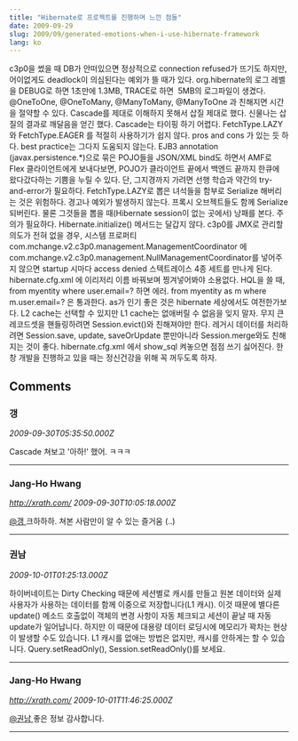 ```yaml
---
title: "Hibernate로 프로젝트를 진행하며 느낀 점들"
date: 2009-09-29
slug: 2009/09/generated-emotions-when-i-use-hibernate-framework
lang: ko
---
```


c3p0을 썼을 때 DB가 안떠있으면 정상적으로 connection refused가 뜨기도 하지만, 어이없게도 deadlock이 의심된다는 예외가 뜰 때가 있다.
	org.hibernate의 로그 레벨을 DEBUG로 하면 1초만에 1.3MB, TRACE로 하면  5MB의 로그파일이 생겼다.
	@OneToOne, @OneToMany, @ManyToMany, @ManyToOne 과 친해지면 시간을 절약할 수 있다.
	Cascade를 제대로 이해하지 못해서 삽질 제대로 했다. 신물나는 삽질의 결과로 깨달음을 얻긴 했다.
	Cascade는 타이핑 하기 어렵다.
	FetchType.LAZY 와 FetchType.EAGER 를 적절히 사용하기가 쉽지 않다. pros and cons 가 있는 듯 하다. best practice는 그다지 도움되지 않는다.
	EJB3 annotation (javax.persistence.*)으로 묶은 POJO들을 JSON/XML bind도 하면서 AMF로 Flex 클라이언트에게 보내다보면, POJO가 클라이언트 끝에서 백엔드 끝까지 한큐에 왔다갔다하는 기쁨을 누릴 수 있다. 단, 그지경까지 가려면 선행 학습과 약간의 try-and-error가 필요하다.
	FetchType.LAZY로 뽑은 녀석들을 함부로 Serialize 해버리는 것은 위험하다. 경고나 예외가 발생하지 않는다. 프록시 오브젝트들도 함께 Serialize 되버린다. 물론 그것들을 뽑을 때(Hibernate session이 없는 곳에서) 낭패를 본다. 주의가 필요하다. Hibernate.initialize() 메서드는 달갑지 않다.
	c3p0를 JMX로 관리할 의도가 전혀 없을 경우, 시스템 프로퍼티 com.mchange.v2.c3p0.management.ManagementCoordinator 에 com.mchange.v2.c3p0.management.NullManagementCoordinator를 넣어주지 않으면 startup 시마다 access denied 스텍트레이스 4종 세트를 만나게 된다. hibernate.cfg.xml 에 이리저리 이름 바꿔보며 찡겨넣어봐야 소용없다.
	HQL을 쓸 때, from myentity where user.email=? 하면 에러. from myentity as m where m.user.email=? 은 통과한다. as가 인기 좋은 것은 hibernate 세상에서도 여전한가보다.
	L2 cache는 선택할 수 있지만 L1 cache는 없애버릴 수 없음을 잊지 말자. 무지 큰 레코드셋을 핸들링하려면 Session.evict()와 친해져야만 한다.
	레거시 데이터를 처리하려면 Session.save, update, saveOrUpdate 뿐만아니라 Session.merge와도 친해지는 것이 좋다.
	hibernate.cfg.xml 에서 show_sql 켜놓으면 점점 쓰기 싫어진다. 한창 개발을 진행하고 있을 때는 정신건강을 위해 꼭 꺼두도록 하자.

## Comments

### 갱
*2009-09-30T05:35:50.000Z*

Cascade 쳐보고 '아하!' 했어. ㅋㅋㅋ

---

### Jang-Ho Hwang
*http://xrath.com/*
*2009-09-30T10:05:18.000Z*

[@갱 ](#comment-3182) 
크하하하. 쳐본 사람만이 알 수 있는 즐거움 (..)

---

### 권남
*2009-10-01T01:25:13.000Z*

하이버네이트는 Dirty Checking 때문에 세션별로 캐시를 만들고 원본 데이터와 실제 사용자가 사용하는 데이터를 함께 이중으로 저장합니다(L1 캐시). 이것 때문에 별다른 update() 메소드 호출없이 객체의 변경 사항이 자동 체크되고 세션이 끝날 때 자동 update가 일어납니다.
하지만 이 때문에 대용량 데이터 로딩시에 메모리가 꽉차는 현상이 발생할 수도 있습니다.
L1 캐시를 없애는 방법은 없지만, 캐시를 안하게는 할 수 있습니다. Query.setReadOnly(), Session.setReadOnly()를 보세요.

---

### Jang-Ho Hwang
*http://xrath.com/*
*2009-10-01T11:46:25.000Z*

[@권남 ](#comment-3190) 
좋은 정보 감사합니다.

---

